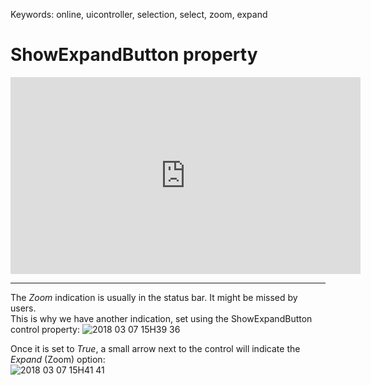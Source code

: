 ﻿Keywords: online, uicontroller, selection, select, zoom, expand

# ShowExpandButton property

<iframe width="560" height="315" src="https://www.youtube.com/embed/mFiZbpehWS8?list=PL1DEQjXG2xnKzD8ASzFC1KFYHRQKVk2nC" frameborder="0" allowfullscreen></iframe>

---

The *Zoom* indication is usually in the status bar. It might be missed by users.  
This is why we have another indication, set using the ShowExpandButton control property:
![2018 03 07 15H39 36](2018-03-07_15h39_36.jpg)

Once it is set to *True*, a small arrow next to the control will indicate the *Expand* (Zoom) option:  
![2018 03 07 15H41 41](2018-03-07_15h41_41.jpg)
